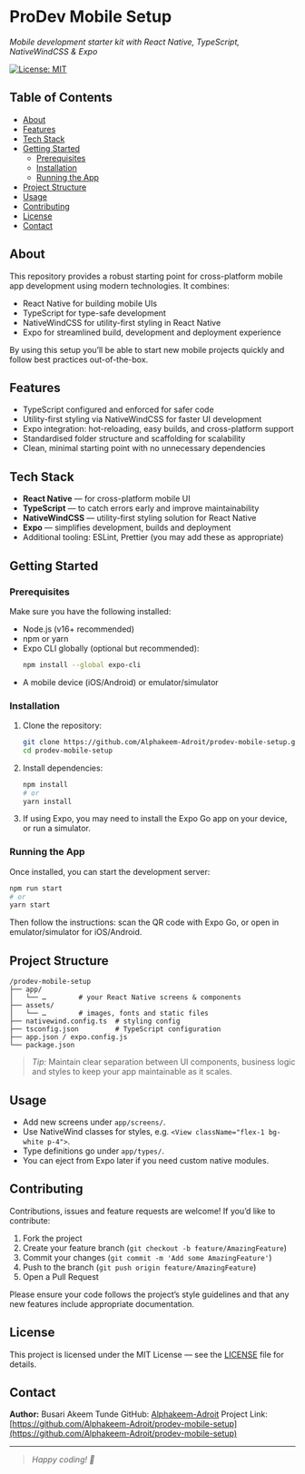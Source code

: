 # ProDev Mobile Setup  
*Mobile development starter kit with React Native, TypeScript, NativeWindCSS & Expo*

[![License: MIT](https://img.shields.io/badge/License-MIT-blue.svg)](LICENSE)

## Table of Contents  
- [About](#about)  
- [Features](#features)  
- [Tech Stack](#tech-stack)  
- [Getting Started](#getting-started)  
  - [Prerequisites](#prerequisites)  
  - [Installation](#installation)  
  - [Running the App](#running-the-app)  
- [Project Structure](#project-structure)  
- [Usage](#usage)  
- [Contributing](#contributing)  
- [License](#license)  
- [Contact](#contact)  

## About  
This repository provides a robust starting point for cross-platform mobile app development using modern technologies. It combines:  
- React Native for building mobile UIs  
- TypeScript for type-safe development  
- NativeWindCSS for utility-first styling in React Native  
- Expo for streamlined build, development and deployment experience

By using this setup you’ll be able to start new mobile projects quickly and follow best practices out-of-the-box.

## Features  
- TypeScript configured and enforced for safer code  
- Utility-first styling via NativeWindCSS for faster UI development  
- Expo integration: hot-reloading, easy builds, and cross-platform support  
- Standardised folder structure and scaffolding for scalability  
- Clean, minimal starting point with no unnecessary dependencies  

## Tech Stack  
- **React Native** — for cross-platform mobile UI  
- **TypeScript** — to catch errors early and improve maintainability  
- **NativeWindCSS** — utility-first styling solution for React Native  
- **Expo** — simplifies development, builds and deployment  
- Additional tooling: ESLint, Prettier (you may add these as appropriate)  

## Getting Started  

### Prerequisites  
Make sure you have the following installed:  
- Node.js (v16+ recommended)  
- npm or yarn  
- Expo CLI globally (optional but recommended):  
  ```bash  
  npm install --global expo-cli  
    ```

* A mobile device (iOS/Android) or emulator/simulator

### Installation

1. Clone the repository:

   ```bash
   git clone https://github.com/Alphakeem-Adroit/prodev-mobile-setup.git  
   cd prodev-mobile-setup  
   ```
2. Install dependencies:

   ```bash
   npm install  
   # or  
   yarn install  
   ```
3. If using Expo, you may need to install the Expo Go app on your device, or run a simulator.

### Running the App

Once installed, you can start the development server:

```bash
npm run start  
# or  
yarn start  
```

Then follow the instructions: scan the QR code with Expo Go, or open in emulator/simulator for iOS/Android.

## Project Structure

```
/prodev-mobile-setup  
├── app/  
│   └── …        # your React Native screens & components  
├── assets/  
│   └── …        # images, fonts and static files  
├── nativewind.config.ts  # styling config  
├── tsconfig.json         # TypeScript configuration  
├── app.json / expo.config.js  
└── package.json  
```

> *Tip:* Maintain clear separation between UI components, business logic and styles to keep your app maintainable as it scales.

## Usage

* Add new screens under `app/screens/`.
* Use NativeWind classes for styles, e.g. `<View className="flex-1 bg-white p-4">`.
* Type definitions go under `app/types/`.
* You can eject from Expo later if you need custom native modules.

## Contributing

Contributions, issues and feature requests are welcome!
If you’d like to contribute:

1. Fork the project
2. Create your feature branch (`git checkout -b feature/AmazingFeature`)
3. Commit your changes (`git commit -m 'Add some AmazingFeature'`)
4. Push to the branch (`git push origin feature/AmazingFeature`)
5. Open a Pull Request

Please ensure your code follows the project’s style guidelines and that any new features include appropriate documentation.

## License

This project is licensed under the MIT License — see the [LICENSE](LICENSE) file for details.

## Contact

**Author:** Busari Akeem Tunde
GitHub: [Alphakeem-Adroit](https://github.com/Alphakeem-Adroit)
Project Link: [https://github.com/Alphakeem-Adroit/prodev-mobile-setup](https://github.com/Alphakeem-Adroit/prodev-mobile-setup)

---

> *Happy coding! 🚀*

